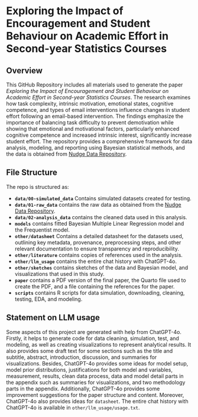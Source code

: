# Exploring the Impact of Encouragement and Student Behaviour on Academic Effort in Second-year Statistics Courses


## Overview

This GitHub Repository includes all materials used to generate the paper *Exploring the Impact of Encouragement and Student Behaviour on Academic Effort in Second-year Statistics Courses*. The research examines how task complexity, intrinsic motivation, emotional states, cognitive competence, and types of email interventions influence changes in student effort following an email-based intervention. The findings emphasize the importance of balancing task difficulty to prevent demotivation while showing that emotional and motivational factors, particularly enhanced cognitive competence and increased intrinsic interest, significantly increase student effort. The repository provides a comprehensive framework for data analysis, modeling, and reporting using Bayesian statistical methods, and the data is obtained from [Nudge Data Repository](https://github.com/ntaback/nudgedata.git).


## File Structure

The repo is structured as:

-   **`data/00-simulated_data`** Contains simulated datasets created for testing.
-   **`data/01-raw_data`** contains the raw data as obtained from the [Nudge Data Repository](https://github.com/ntaback/nudgedata).
-   **`data/02-analysis_data`** contains the cleaned data used in this analysis.
-   **`models`** contains fitted Bayesian Multiple Linear Regression model and the Frequentist model. 
-   **`other/datasheet`** Contains a detailed datasheet for the datasets used, outlining key metadata, provenance, preprocessing steps, and other relevant documentation to ensure transparency and reproducibility.
-   **`other/literature`** contains copies of references used in the analysis.
-   **`other/llm_usage`** contains the entire chat history with ChatGPT-4o.
-   **`other/sketches`** contains sketches of the data and Bayesian model, and visualizations that used in this study.
-   **`paper`** contains a PDF version of the final paper, the Quarto file used to create the PDF, and a file containing the references for the paper.
-   **`scripts`** contains R scripts for data simulation, downloading, cleaning, testing, EDA, and modeling.


## Statement on LLM usage

Some aspects of this project are generated with help from ChatGPT-4o. Firstly, it helps to generate code for data cleaning, simulation, test, and modeling, as well as creating visualizations to represent analytical results. It also provides some draft text for some sections such as the title and subtitle, abstract, introduction, discussion, and summaries for visualizations. Besides, ChatGPT-4o provides some ideas for model setup, model prior distributions, justifications for both model and variables, measurement, results, clean data process, data and model detail parts in the appendix such as summaries for visualizations, and two methodology parts in the appendix. Additionally, ChatGPT-4o provides some improvement suggestions for the paper structure and content. Moreover, ChatGPT-4o also provides ideas for `datasheet`. The entire chat history with ChatGPT-4o is available in `other/llm_usage/usage.txt`.

